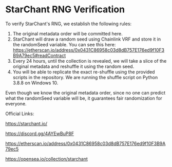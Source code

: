 # StarChant RNG Verification

To verify StarChant's RNG, we establish the following rules:

1. The original metadata order will be committed here.
2. StarChant will draw a random seed using Chainlink VRF and store it in the randomSeed variable. You can see this here: https://etherscan.io/address/0x0431C86958c03d8dB757E176ed9f10F3B9A79ec5#readContract
3. Every 24 hours, until the collection is revealed, we will take a slice of the original metadata and reshuffle it using the random seed.
4. You will be able to replicate the exact re-shuffle using the provided scripts in the repository. We are running the shuffle script on Python 3.8.8 on Windows 10.


Even though we know the original metadata order, since no one can predict what the randomSeed variable will be, it guarantees fair randomization for everyone.

Official Links:

https://starchant.io/

https://discord.gg/4AYEwBuP8F

https://etherscan.io/address/0x0431C86958c03d8dB757E176ed9f10F3B9A79ec5

https://opensea.io/collection/starchant
